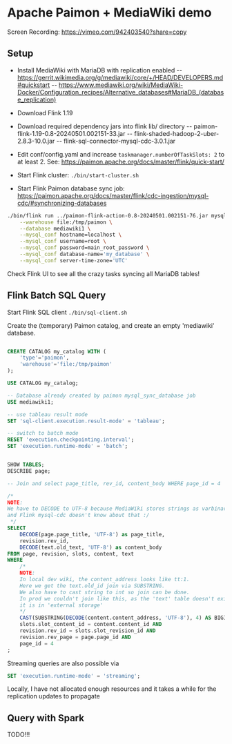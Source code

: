 


# Apache Paimon + MediaWiki demo

Screen Recording:
https://vimeo.com/942403540?share=copy

## Setup

- Install MediaWiki with MariaDB with replication enabled
-- https://gerrit.wikimedia.org/g/mediawiki/core/+/HEAD/DEVELOPERS.md#quickstart
-- https://www.mediawiki.org/wiki/MediaWiki-Docker/Configuration_recipes/Alternative_databases#MariaDB_(database_replication)

- Download Flink 1.19
- Download required dependency jars into flink lib/ directory
-- paimon-flink-1.19-0.8-20240501.002151-33.jar
-- flink-shaded-hadoop-2-uber-2.8.3-10.0.jar
-- flink-sql-connector-mysql-cdc-3.0.1.jar


- Edit conf/config.yaml and increase `taskmanager.numberOfTaskSlots: 2` to at least 2.
  See: https://paimon.apache.org/docs/master/flink/quick-start/

- Start Flink cluster: `./bin/start-cluster.sh`

- Start Flink Paimon database sync job:
  https://paimon.apache.org/docs/master/flink/cdc-ingestion/mysql-cdc/#synchronizing-databases

```bash
./bin/flink run ../paimon-flink-action-0.8-20240501.002151-76.jar mysql_sync_database \
    --warehouse file:/tmp/paimon \
    --database mediawiki1 \
    --mysql_conf hostname=localhost \
    --mysql_conf username=root \
    --mysql_conf password=main_root_password \
    --mysql_conf database-name='my_database' \
    --mysql_conf server-time-zone='UTC'
```

Check Flink UI to see all the crazy tasks syncing all MariaDB tables!


## Flink Batch SQL Query

Start Flink SQL client
```./bin/sql-client.sh```

Create the (temporary) Paimon catalog, and create an empty 'mediawiki' database.
```sql

CREATE CATALOG my_catalog WITH (
    'type'='paimon',
    'warehouse'='file:/tmp/paimon'
);

USE CATALOG my_catalog;

-- Database already created by paimon mysql_sync_database job
USE mediawiki1;
```






```sql
-- use tableau result mode
SET 'sql-client.execution.result-mode' = 'tableau';

-- switch to batch mode
RESET 'execution.checkpointing.interval';
SET 'execution.runtime-mode' = 'batch';


SHOW TABLES;
DESCRIBE page;

-- Join and select page_title, rev_id, content_body WHERE page_id = 4

/*
NOTE: 
We have to DECODE to UTF-8 because MediaWiki stores strings as varbinary, 
and Flink mysql-cdc doesn't know about that :/
 */
SELECT 
    DECODE(page.page_title, 'UTF-8') as page_title, 
    revision.rev_id, 
    DECODE(text.old_text, 'UTF-8') as content_body
FROM page, revision, slots, content, text
WHERE 
    /*
    NOTE: 
    In local dev wiki, the content_address looks like tt:1.
    Here we get the text.old_id join via SUBSTRING. 
    We also have to cast string to int so join can be done.
    In prod we couldn't join like this, as the 'text' table doesn't exist; 
    it is in 'external storage'
    */
    CAST(SUBSTRING(DECODE(content.content_address, 'UTF-8'), 4) AS BIGINT)  = text.old_id AND
    slots.slot_content_id = content.content_id AND
    revision.rev_id = slots.slot_revision_id AND
    revision.rev_page = page.page_id AND
    page_id = 4
;
```


Streaming queries are also possible via
```sql
SET 'execution.runtime-mode' = 'streaming';
```

Locally, I have not allocated enough resources and it takes a while for the replication updates to propagate


## Query with Spark

TODO!!!  

